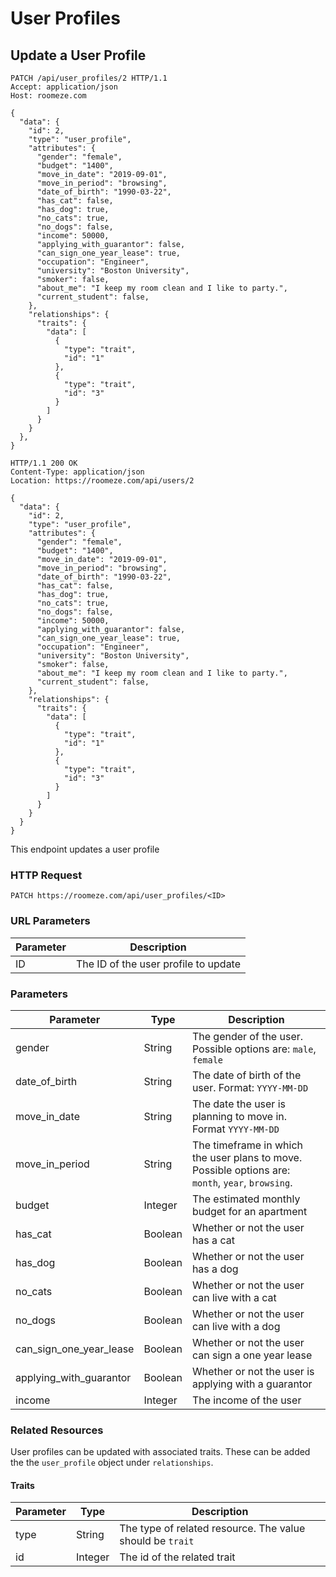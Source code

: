 # User Profiles

## Update a User Profile

```http
PATCH /api/user_profiles/2 HTTP/1.1
Accept: application/json
Host: roomeze.com

{
  "data": {
    "id": 2,
    "type": "user_profile",
    "attributes": {
      "gender": "female",
      "budget": "1400",
      "move_in_date": "2019-09-01",
      "move_in_period": "browsing",
      "date_of_birth": "1990-03-22",
      "has_cat": false,
      "has_dog": true,
      "no_cats": true,
      "no_dogs": false,
      "income": 50000,
      "applying_with_guarantor": false,
      "can_sign_one_year_lease": true,
      "occupation": "Engineer",
      "university": "Boston University",
      "smoker": false,
      "about_me": "I keep my room clean and I like to party.",
      "current_student": false,
    },
    "relationships": {
      "traits": {
        "data": [
          {
            "type": "trait",
            "id": "1"
          },
          {
            "type": "trait",
            "id": "3"
          }
        ]
      }
    }
  },
}
```
```http
HTTP/1.1 200 OK
Content-Type: application/json
Location: https://roomeze.com/api/users/2

{
  "data": {
    "id": 2,
    "type": "user_profile",
    "attributes": {
      "gender": "female",
      "budget": "1400",
      "move_in_date": "2019-09-01",
      "move_in_period": "browsing",
      "date_of_birth": "1990-03-22",
      "has_cat": false,
      "has_dog": true,
      "no_cats": true,
      "no_dogs": false,
      "income": 50000,
      "applying_with_guarantor": false,
      "can_sign_one_year_lease": true,
      "occupation": "Engineer",
      "university": "Boston University",
      "smoker": false,
      "about_me": "I keep my room clean and I like to party.",
      "current_student": false,
    },
    "relationships": {
      "traits": {
        "data": [
          {
            "type": "trait",
            "id": "1"
          },
          {
            "type": "trait",
            "id": "3"
          }
        ]
      }
    }
  }
}
```

This endpoint updates a user profile

### HTTP Request

`PATCH https://roomeze.com/api/user_profiles/<ID>`

### URL Parameters

Parameter | Description
--------- | -----------
ID        | The ID of the user profile to update

### Parameters

Parameter               | Type    | Description
----------------------- | ------- | -----------
gender                  | String  | The gender of the user. Possible options are: `male`, `female`
date_of_birth           | String  | The date of birth of the user. Format: `YYYY-MM-DD`
move_in_date            | String  | The date the user is planning to move in. Format `YYYY-MM-DD`
move_in_period          | String  | The timeframe in which the user plans to move. Possible options are: <code>month</code>, <code>year</code>, <code>browsing</code>.
budget                  | Integer | The estimated monthly budget for an apartment
has_cat                 | Boolean | Whether or not the user has a cat
has_dog                 | Boolean | Whether or not the user has a dog
no_cats                 | Boolean | Whether or not the user can live with a cat
no_dogs                 | Boolean | Whether or not the user can live with a dog
can_sign_one_year_lease | Boolean | Whether or not the user can sign a one year lease
applying_with_guarantor | Boolean | Whether or not the user is applying with a guarantor
income                  | Integer | The income of the user

### Related Resources

User profiles can be updated with associated traits. These can be added the the `user_profile` object under `relationships`.

#### Traits

Parameter | Type    | Description
--------- | ------- | -----------
type      | String  | The type of related resource. The value should be `trait`
id        | Integer | The id of the related trait
